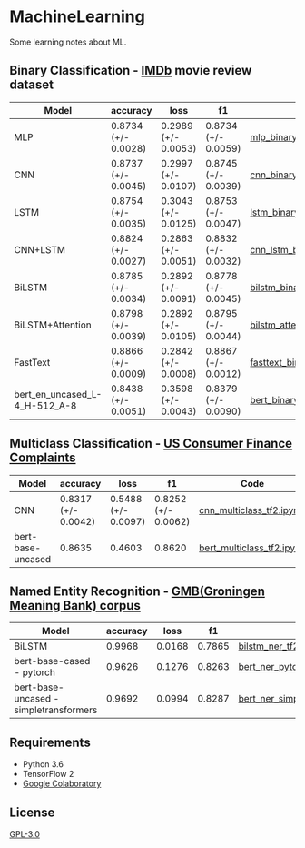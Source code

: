 # MachineLearning
Some learning notes about ML.

## Binary Classification - [IMDb](https://ai.stanford.edu/~amaas/data/sentiment/) movie review dataset

| Model            | accuracy            | loss                | f1                  |Code|
| ---------------- | ------------------- | ------------------- | ------------------- |---|
|MLP|0.8734 (+/- 0.0028)|0.2989 (+/- 0.0053)|0.8734 (+/- 0.0059)|[mlp_binary_tf2.ipynb](Classification/binary/mlp_binary_tf2.ipynb)|
| CNN              | 0.8737 (+/- 0.0045) | 0.2997 (+/- 0.0107) | 0.8745 (+/- 0.0039) |[cnn_binary_tf2.ipynb](Classification/binary/cnn_binary_tf2.ipynb)|
| LSTM             | 0.8754 (+/- 0.0035) | 0.3043 (+/- 0.0125) | 0.8753 (+/- 0.0047) |[lstm_binary_tf2.ipynb](Classification/binary/lstm_binary_tf2.ipynb)|
| CNN+LSTM         | 0.8824 (+/- 0.0027) | 0.2863 (+/- 0.0051) | 0.8832 (+/- 0.0032) |[cnn_lstm_binary_tf2.ipynb](Classification/binary/cnn_lstm_binary_tf2.ipynb)|
| BiLSTM           | 0.8785 (+/- 0.0034) | 0.2892 (+/- 0.0091) | 0.8778 (+/- 0.0045) |[bilstm_binary_tf2.ipynb](Classification/binary/bilstm_binary_tf2.ipynb)|
| BiLSTM+Attention | 0.8798 (+/- 0.0039) | 0.2892 (+/- 0.0105) | 0.8795 (+/- 0.0044) |[bilstm_attention_binary_tf2.ipynb](Classification/binary/bilstm_attention_binary_tf2.ipynb)|
| FastText         | 0.8866 (+/- 0.0009) | 0.2842 (+/- 0.0008) | 0.8867 (+/- 0.0012) |[fasttext_binary_tf2.ipynb](Classification/binary/fasttext_binary_tf2.ipynb)|
| bert_en_uncased_L-4_H-512_A-8|0.8438 (+/- 0.0051)|0.3598 (+/- 0.0043)|0.8379 (+/- 0.0090)|[bert_binary_tf2.ipynb](Classification/binary/bert_binary_tf2.ipynb)|

## Multiclass Classification - [US Consumer Finance Complaints](https://www.kaggle.com/cfpb/us-consumer-finance-complaints)

| Model            | accuracy            | loss                | f1                  |Code|
| ---------------- | ------------------- | ------------------- | ------------------- |---|
|CNN|0.8317 (+/- 0.0042)|0.5488 (+/- 0.0097)|0.8252 (+/- 0.0062)|[cnn_multiclass_tf2.ipynb](Classification/multiclass/cnn_multiclass_tf2.ipynb)|
|bert-base-uncased|0.8635|0.4603|0.8620|[bert_multiclass_tf2.ipynb](Classification/multiclass/bert_multiclass_tf2.ipynb)|

## Named Entity Recognition - [GMB(Groningen Meaning Bank) corpus](https://www.kaggle.com/abhinavwalia95/entity-annotated-corpus)

| Model            | accuracy            | loss                | f1                  |Code|
| ---------------- | ------------------- | ------------------- | ------------------- |---|
|BiLSTM|0.9968|0.0168|0.7865|[bilstm_ner_tf2.ipynb](NER/bilstm_ner_tf2.ipynb)|
|bert-base-cased - pytorch|0.9626|0.1276|0.8263|[bert_ner_pytorch.ipynb](NER/bert_ner_pytorch.ipynb)|
|bert-base-uncased - simpletransformers|0.9692|0.0994|0.8287|[bert_ner_simpletransformers.ipynb](NER/bert_ner_simpletransformers.ipynb)|

## Requirements

* Python 3.6
* TensorFlow 2
* [Google Colaboratory](https://colab.research.google.com/)

## License

[GPL-3.0](LICENSE)